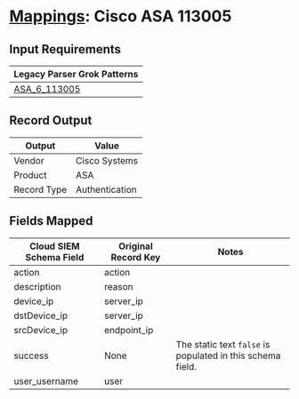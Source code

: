 # [Mappings](README.md): Cisco ASA 113005

## Input Requirements

|Legacy Parser Grok Patterns|
|-------------|
|[ASA_6_113005](../legacy_parsers/ASA_6_113005.md)|

## Record Output

|Output|Value|
|------|-----|
|Vendor|Cisco Systems|
|Product|ASA|
|Record Type|Authentication|

## Fields Mapped

|Cloud SIEM Schema Field|Original Record Key|Notes|
|-----------------------|-------------------|-----|
|action|action||
|description|reason||
|device_ip|server_ip||
|dstDevice_ip|server_ip||
|srcDevice_ip|endpoint_ip||
|success|None|The static text `false` is populated in this schema field.|
|user_username|user||

